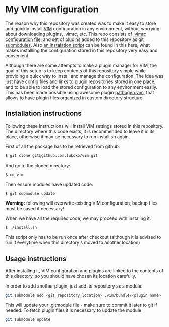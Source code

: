 # My VIM configuration

The reason why this repository was created was to make it easy to store
and quickly install [VIM](http://www.vim.org/) configuration in any environment, 
without worrying about downloading plugins, .vimrc, etc.
This repo consists of [.vimrc configuration file](.vimrc), and set of 
[plugins](.vim/bundle) added to this repository 
as git [submodules](.gitmodule).
Also [an instalation script](install.sh)
can be found in this here, what makes installling the configuration 
stored in this repository very easy and convenient.

Although there are some attempts to make a plugin manager for VIM,
the goal of this setup is to keep contents of this repository simple 
while providing a quick way to install and manage the configuration. 
The idea was just have config files and links to plugin repositories
stored in one place, and to be able to load the stored configuration 
to any environment easily.
This has been made possible using awesome plugin 
[pathogen.vim](https://github.com/tpope/vim-pathogen), that allows
to have plugin files organized in custom directory structure.

## Installation instructions

Following these instructions will install VIM settings stored in this repository. 
The directory where this code exists, it is recommended to leave it in its place,
otherwise it may be necessary to run install.sh again.

First of all the package has to be retrieved from github:
```bash
$ git clone git@github.com:lukoko/vim.git
```

And go to the cloned directory:
```bash
$ cd vim
```

Then ensure modules have updated code:
```bash
$ git submodule update
```

**Warning:** following will overwrite existing VIM configuration, 
backup files must be saved if necessary!

When we have all the required code, we may proceed with instaling it:
```bash
$ ./install.sh
```
This script only has to be run once after checkout (although it is advised
to run it everytime when this directory s moved to another location)

## Usage instructions 

After installing it, VIM configuration and plugins are linked to the contents
of this directory, so you should have chosen its location carefully.

In order to add another plugin, just add its repository as a module:
```bash
git submodule add <git repository location> .vim/bundle/<plugin name>
```
This will update your .gitmodule file - make sure to commit it later to git if needed.
To fetch plugin files it is necessary to update the module:
```bash
git submodule update
```
